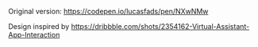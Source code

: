 Original version: https://codepen.io/lucasfads/pen/NXwNMw

Design inspired by https://dribbble.com/shots/2354162-Virtual-Assistant-App-Interaction
